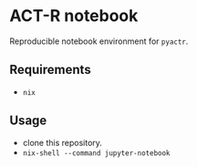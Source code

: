 # ACT-R notebook

Reproducible notebook environment for `pyactr`.

## Requirements

- `nix`

## Usage

- clone this repository.
- `nix-shell --command jupyter-notebook`

